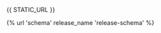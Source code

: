 {{ STATIC_URL }}

{% url 'schema' release_name 'release-schema' %}

<script src="{{ STATIC_URL }}docson/widget.js" data-schema={% url 'schema' release_name 'release-schema' %}></script>